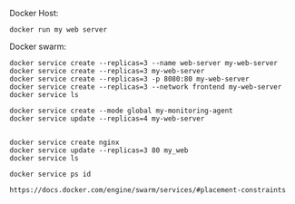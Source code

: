 Docker Host:

	docker run my web server
Docker swarm:

	docker service create --replicas=3 --name web-server my-web-server 
	docker service create --replicas=3 my-web-server  
	docker service create --replicas=3 -p 8080:80 my-web-server 
	docker service create --replicas=3 --network frontend my-web-server 
	docker service ls
	
	docker service create --mode global my-monitoring-agent
	docker service update --replicas=4 my-web-server
	
	
	docker service create nginx
	docker service update --replicas=3 80 my_web
	docker service ls
	
	docker service ps id
	
	https://docs.docker.com/engine/swarm/services/#placement-constraints